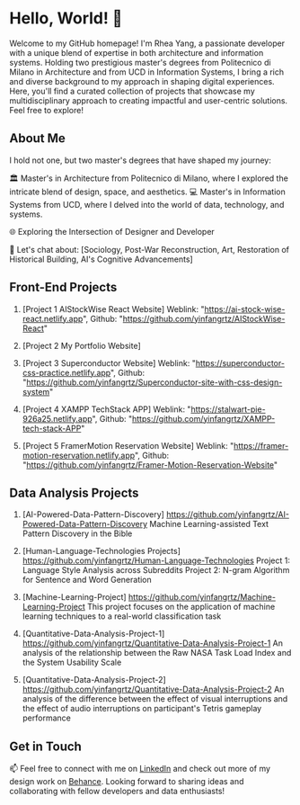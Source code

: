 # Hello, World! 👋

Welcome to my GitHub homepage! I'm Rhea Yang, a passionate developer with a unique blend of expertise in both architecture and information systems. Holding two prestigious master's degrees from Politecnico di Milano in Architecture and from UCD in Information Systems, I bring a rich and diverse background to my approach in shaping digital experiences. Here, you'll find a curated collection of projects that showcase my multidisciplinary approach to creating impactful and user-centric solutions. Feel free to explore!

## About Me

I hold not one, but two master's degrees that have shaped my journey:

🏛️ Master's in Architecture from Politecnico di Milano, where I explored the intricate blend of design, space, and aesthetics.
💻 Master's in Information Systems from UCD, where I delved into the world of data, technology, and systems.

🌐 Exploring the Intersection of Designer and Developer

💬 Let's chat about: [Sociology, Post-War Reconstruction, Art, Restoration of Historical Building, AI's Cognitive Advancements]

## Front-End Projects

1. [Project 1 AIStockWise React Website]
    Weblink: "https://ai-stock-wise-react.netlify.app",
    Github: "https://github.com/yinfangrtz/AIStockWise-React"
   
2. [Project 2 My Portfolio Website]

3. [Project 3 Superconductor Website]
    Weblink: "https://superconductor-css-practice.netlify.app",
    Github: "https://github.com/yinfangrtz/Superconductor-site-with-css-design-system"

4. [Project 4 XAMPP TechStack APP]
    Weblink: "https://stalwart-pie-926a25.netlify.app",
    Github: "https://github.com/yinfangrtz/XAMPP-tech-stack-APP"
   
5. [Project 5 FramerMotion Reservation Website]
    Weblink: "https://framer-motion-reservation.netlify.app",
    Github: "https://github.com/yinfangrtz/Framer-Motion-Reservation-Website"

## Data Analysis Projects

1. [AI-Powered-Data-Pattern-Discovery]
   https://github.com/yinfangrtz/AI-Powered-Data-Pattern-Discovery
   Machine Learning-assisted Text Pattern Discovery in the Bible
   
2. [Human-Language-Technologies Projects]
   https://github.com/yinfangrtz/Human-Language-Technologies
   Project 1: Language Style Analysis across Subreddits
   Project 2: N-gram Algorithm for Sentence and Word Generation

3. [Machine-Learning-Project]
   https://github.com/yinfangrtz/Machine-Learning-Project
   This project focuses on the application of machine learning techniques to a real-world classification task

4. [Quantitative-Data-Analysis-Project-1]
   https://github.com/yinfangrtz/Quantitative-Data-Analysis-Project-1
   An analysis of the relationship between the Raw NASA Task Load Index and the System Usability Scale

5. [Quantitative-Data-Analysis-Project-2]
   https://github.com/yinfangrtz/Quantitative-Data-Analysis-Project-2
   An analysis of the difference between the effect of visual interruptions and the effect of audio interruptions on participant's Tetris gameplay performance  

## Get in Touch

📫 Feel free to connect with me on [LinkedIn](https://www.linkedin.com/in/yinfangyang/) and check out more of my design work on [Behance](https://www.behance.net/RheaYang). Looking forward to sharing ideas and collaborating with fellow developers and data enthusiasts!
